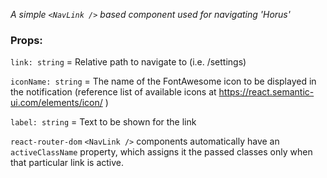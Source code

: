 _A simple `<NavLink />` based component used for navigating 'Horus'_

### Props:
`link: string` = Relative path to navigate to (i.e. /settings)

`iconName: string` = The name of the FontAwesome icon to be displayed in the notification (reference list of available icons at https://react.semantic-ui.com/elements/icon/ )

`label: string` = Text to be shown for the link

`react-router-dom` `<NavLink />` components automatically have an `activeClassName` property, which assigns it the passed classes only when that particular link is active.
